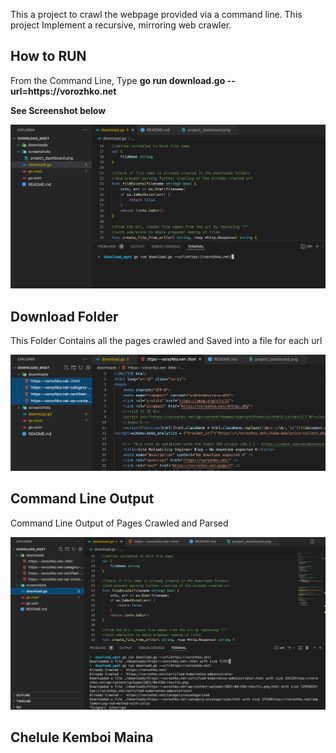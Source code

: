 <p>This a project to crawl the webpage provided via a command line. This project Implement a recursive, mirroring web crawler. </p>
<h2>How to RUN</h2> 
<p>From the Command Line, Type <strong>go run download.go --url=https://vorozhko.net</strong></p>
<p><strong>See Screenshot below</strong></p>
<p><img src="screenshots/how_to_run.png" /></p>
<p></p>   


<h2>Download Folder</h2>
<p>This Folder Contains all the pages crawled and Saved into a file for each url</p>
<p><img src="screenshots/downloaded_pages.png" /></p>
<p></p>


<h2>Command Line Output</h2>
<p>Command Line Output of Pages Crawled and Parsed</p>
<p><img src="screenshots/command_line_output.png" /></p>
<p></p>
 

 <h2>Chelule Kemboi Maina</h2>
